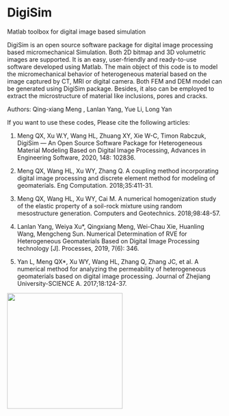 # DigiSim
Matlab toolbox for digital image based simulation 

DigiSim is an open source software package for digital image processing based micromechanical Simulation. Both 2D bitmap and 3D volumetric images are supported. It is an easy, user-friendly and ready-to-use software developed using Matlab. The main object of this code is to model the micromechanical behavior of heterogeneous material based on the image captured by CT, MRI or digital camera. Both FEM and DEM model can be generated using DigiSim package. Besides, it also can be employed to extract the microstructure of material like inclusions, pores and cracks. 

Authors: Qing-xiang Meng , Lanlan Yang, Yue Li,  Long Yan

If you want to use these codes, Please cite the following articles:

1. Meng QX, Xu W.Y, Wang HL, Zhuang XY, Xie W-C, Timon Rabczuk, DigiSim — An Open Source Software Package for Heterogeneous Material Modeling Based on Digital Image Processing, Advances in Engineering Software, 2020, 148: 102836.

2. Meng QX, Wang HL, Xu WY, Zhang Q. A coupling method incorporating digital image processing and discrete element method for modeling of geomaterials. Eng Computation. 2018;35:411-31.

3. Meng QX, Wang HL, Xu WY, Cai M. A numerical homogenization study of the elastic property of a soil-rock mixture using random mesostructure generation. Computers and Geotechnics. 2018;98:48-57.

4. Lanlan Yang, Weiya Xu*, Qingxiang Meng, Wei-Chau Xie, Huanling Wang, Mengcheng Sun. Numerical Determination of RVE for Heterogeneous Geomaterials Based on Digital Image Processing technology [J]. Processes, 2019, 7(6): 346.

5. Yan L, Meng QX*, Xu WY, Wang HL, Zhang Q, Zhang JC, et al. A numerical method for analyzing the permeability of heterogeneous geomaterials based on digital image processing. Journal of Zhejiang University-SCIENCE A. 2017;18:124-37.


<!-- <a href="11"> <img src="https://github.com/taichi-dev/public_files/raw/master/taichi/fractal_code.png" height="270px"></a> -->
<a href="11"> <img src="[https://github.com/taichi-dev/public_files/raw/master/taichi/fractal_code.png](https://github.com/future-water/future-water.github.io/blob/main/images/state_estimation.png)" height="270px"></a>
